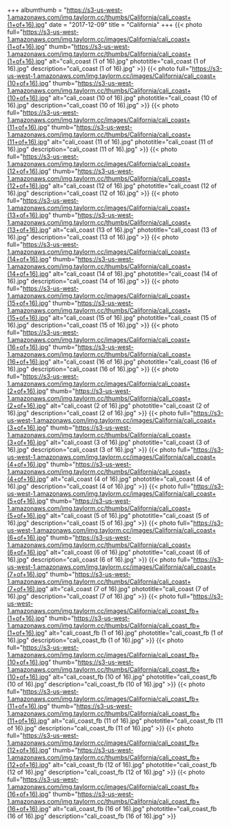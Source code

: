 +++
albumthumb = "https://s3-us-west-1.amazonaws.com/img.taylorm.cc/thumbs/California/cali_coast+(1+of+16).jpg"
date = "2017-12-09"
title = "California"
+++
{{< photo full="https://s3-us-west-1.amazonaws.com/img.taylorm.cc/images/California/cali_coast+(1+of+16).jpg" thumb="https://s3-us-west-1.amazonaws.com/img.taylorm.cc/thumbs/California/cali_coast+(1+of+16).jpg" alt="cali_coast (1 of 16).jpg" phototitle="cali_coast (1 of 16).jpg" description="cali_coast (1 of 16).jpg" >}}
{{< photo full="https://s3-us-west-1.amazonaws.com/img.taylorm.cc/images/California/cali_coast+(10+of+16).jpg" thumb="https://s3-us-west-1.amazonaws.com/img.taylorm.cc/thumbs/California/cali_coast+(10+of+16).jpg" alt="cali_coast (10 of 16).jpg" phototitle="cali_coast (10 of 16).jpg" description="cali_coast (10 of 16).jpg" >}}
{{< photo full="https://s3-us-west-1.amazonaws.com/img.taylorm.cc/images/California/cali_coast+(11+of+16).jpg" thumb="https://s3-us-west-1.amazonaws.com/img.taylorm.cc/thumbs/California/cali_coast+(11+of+16).jpg" alt="cali_coast (11 of 16).jpg" phototitle="cali_coast (11 of 16).jpg" description="cali_coast (11 of 16).jpg" >}}
{{< photo full="https://s3-us-west-1.amazonaws.com/img.taylorm.cc/images/California/cali_coast+(12+of+16).jpg" thumb="https://s3-us-west-1.amazonaws.com/img.taylorm.cc/thumbs/California/cali_coast+(12+of+16).jpg" alt="cali_coast (12 of 16).jpg" phototitle="cali_coast (12 of 16).jpg" description="cali_coast (12 of 16).jpg" >}}
{{< photo full="https://s3-us-west-1.amazonaws.com/img.taylorm.cc/images/California/cali_coast+(13+of+16).jpg" thumb="https://s3-us-west-1.amazonaws.com/img.taylorm.cc/thumbs/California/cali_coast+(13+of+16).jpg" alt="cali_coast (13 of 16).jpg" phototitle="cali_coast (13 of 16).jpg" description="cali_coast (13 of 16).jpg" >}}
{{< photo full="https://s3-us-west-1.amazonaws.com/img.taylorm.cc/images/California/cali_coast+(14+of+16).jpg" thumb="https://s3-us-west-1.amazonaws.com/img.taylorm.cc/thumbs/California/cali_coast+(14+of+16).jpg" alt="cali_coast (14 of 16).jpg" phototitle="cali_coast (14 of 16).jpg" description="cali_coast (14 of 16).jpg" >}}
{{< photo full="https://s3-us-west-1.amazonaws.com/img.taylorm.cc/images/California/cali_coast+(15+of+16).jpg" thumb="https://s3-us-west-1.amazonaws.com/img.taylorm.cc/thumbs/California/cali_coast+(15+of+16).jpg" alt="cali_coast (15 of 16).jpg" phototitle="cali_coast (15 of 16).jpg" description="cali_coast (15 of 16).jpg" >}}
{{< photo full="https://s3-us-west-1.amazonaws.com/img.taylorm.cc/images/California/cali_coast+(16+of+16).jpg" thumb="https://s3-us-west-1.amazonaws.com/img.taylorm.cc/thumbs/California/cali_coast+(16+of+16).jpg" alt="cali_coast (16 of 16).jpg" phototitle="cali_coast (16 of 16).jpg" description="cali_coast (16 of 16).jpg" >}}
{{< photo full="https://s3-us-west-1.amazonaws.com/img.taylorm.cc/images/California/cali_coast+(2+of+16).jpg" thumb="https://s3-us-west-1.amazonaws.com/img.taylorm.cc/thumbs/California/cali_coast+(2+of+16).jpg" alt="cali_coast (2 of 16).jpg" phototitle="cali_coast (2 of 16).jpg" description="cali_coast (2 of 16).jpg" >}}
{{< photo full="https://s3-us-west-1.amazonaws.com/img.taylorm.cc/images/California/cali_coast+(3+of+16).jpg" thumb="https://s3-us-west-1.amazonaws.com/img.taylorm.cc/thumbs/California/cali_coast+(3+of+16).jpg" alt="cali_coast (3 of 16).jpg" phototitle="cali_coast (3 of 16).jpg" description="cali_coast (3 of 16).jpg" >}}
{{< photo full="https://s3-us-west-1.amazonaws.com/img.taylorm.cc/images/California/cali_coast+(4+of+16).jpg" thumb="https://s3-us-west-1.amazonaws.com/img.taylorm.cc/thumbs/California/cali_coast+(4+of+16).jpg" alt="cali_coast (4 of 16).jpg" phototitle="cali_coast (4 of 16).jpg" description="cali_coast (4 of 16).jpg" >}}
{{< photo full="https://s3-us-west-1.amazonaws.com/img.taylorm.cc/images/California/cali_coast+(5+of+16).jpg" thumb="https://s3-us-west-1.amazonaws.com/img.taylorm.cc/thumbs/California/cali_coast+(5+of+16).jpg" alt="cali_coast (5 of 16).jpg" phototitle="cali_coast (5 of 16).jpg" description="cali_coast (5 of 16).jpg" >}}
{{< photo full="https://s3-us-west-1.amazonaws.com/img.taylorm.cc/images/California/cali_coast+(6+of+16).jpg" thumb="https://s3-us-west-1.amazonaws.com/img.taylorm.cc/thumbs/California/cali_coast+(6+of+16).jpg" alt="cali_coast (6 of 16).jpg" phototitle="cali_coast (6 of 16).jpg" description="cali_coast (6 of 16).jpg" >}}
{{< photo full="https://s3-us-west-1.amazonaws.com/img.taylorm.cc/images/California/cali_coast+(7+of+16).jpg" thumb="https://s3-us-west-1.amazonaws.com/img.taylorm.cc/thumbs/California/cali_coast+(7+of+16).jpg" alt="cali_coast (7 of 16).jpg" phototitle="cali_coast (7 of 16).jpg" description="cali_coast (7 of 16).jpg" >}}
{{< photo full="https://s3-us-west-1.amazonaws.com/img.taylorm.cc/images/California/cali_coast_fb+(1+of+16).jpg" thumb="https://s3-us-west-1.amazonaws.com/img.taylorm.cc/thumbs/California/cali_coast_fb+(1+of+16).jpg" alt="cali_coast_fb (1 of 16).jpg" phototitle="cali_coast_fb (1 of 16).jpg" description="cali_coast_fb (1 of 16).jpg" >}}
{{< photo full="https://s3-us-west-1.amazonaws.com/img.taylorm.cc/images/California/cali_coast_fb+(10+of+16).jpg" thumb="https://s3-us-west-1.amazonaws.com/img.taylorm.cc/thumbs/California/cali_coast_fb+(10+of+16).jpg" alt="cali_coast_fb (10 of 16).jpg" phototitle="cali_coast_fb (10 of 16).jpg" description="cali_coast_fb (10 of 16).jpg" >}}
{{< photo full="https://s3-us-west-1.amazonaws.com/img.taylorm.cc/images/California/cali_coast_fb+(11+of+16).jpg" thumb="https://s3-us-west-1.amazonaws.com/img.taylorm.cc/thumbs/California/cali_coast_fb+(11+of+16).jpg" alt="cali_coast_fb (11 of 16).jpg" phototitle="cali_coast_fb (11 of 16).jpg" description="cali_coast_fb (11 of 16).jpg" >}}
{{< photo full="https://s3-us-west-1.amazonaws.com/img.taylorm.cc/images/California/cali_coast_fb+(12+of+16).jpg" thumb="https://s3-us-west-1.amazonaws.com/img.taylorm.cc/thumbs/California/cali_coast_fb+(12+of+16).jpg" alt="cali_coast_fb (12 of 16).jpg" phototitle="cali_coast_fb (12 of 16).jpg" description="cali_coast_fb (12 of 16).jpg" >}}
{{< photo full="https://s3-us-west-1.amazonaws.com/img.taylorm.cc/images/California/cali_coast_fb+(16+of+16).jpg" thumb="https://s3-us-west-1.amazonaws.com/img.taylorm.cc/thumbs/California/cali_coast_fb+(16+of+16).jpg" alt="cali_coast_fb (16 of 16).jpg" phototitle="cali_coast_fb (16 of 16).jpg" description="cali_coast_fb (16 of 16).jpg" >}}
